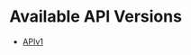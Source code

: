 # Available API Versions

- [APIv1](https://smswithoutborders-openapi.readthedocs.io/en/latest/reference_documentation.html#api-v1-endpoints)
